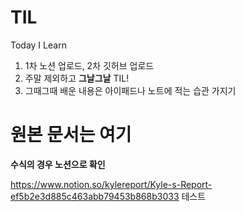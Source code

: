# TIL
Today I Learn


1. 1차 노션 업로드, 2차 깃허브 업로드
2. 주말 제외하고 **그날그날** TIL!
3. 그때그때 배운 내용은 아이패드나 노트에 적는 습관 가지기


# 원본 문서는 여기
**수식의 경우 노션으로 확인**

https://www.notion.so/kylereport/Kyle-s-Report-ef5b2e3d885c463abb79453b868b3033
테스트
